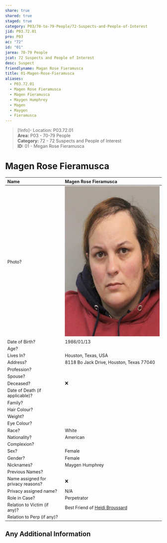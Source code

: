 ```yaml
---  
share: true  
shared: true  
staged: true  
category: P03/70-to-79-People/72-Suspects-and-People-of-Interest  
jid: P03.72.01  
pro: P03  
ac: "72"  
id: "01"  
jarea: 70-79 People  
jcat: 72 Suspects and People of Interest  
desc: Suspect  
friendlyname: Magan Rose Fieramusca  
title: 01-Magen-Rose-Fieramusca  
aliases:  
  - P03.72.01  
  - Magen Rose Fieramusca  
  - Magen Fieramusca  
  - Maygen Humphrey  
  - Magen  
  - Maygen  
  - Fieramusca  
---  
```

>[!info]- Location: P03.72.01  
>**Area:** P03 - 70-79 People  
>**Category:** 72 - 72 Suspects and People of Interest  
>**ID:** 01 - Megan Rose Fieramusca  
  
# Magen Rose Fieramusca  
  
  
| Name                               |  Magen Rose Fieramusca          |  
|:---------------------------------- |:---------- |  
| Photo?                             | ![200](../../../assets/attachments/15-magen-mugshot.jpg#) |  
| Date of Birth?                     |  1986/01/13          |  
| Age?                               |            |  
| Lives In?                          | Houston, Texas, USA           |  
| Address?                           | 8118 Bo Jack Drive, Houston, Texas 77040           |  
| Profession?                        |            |  
| Spouse?                            |            |  
| Deceased?                          |  ❌    |  
| Date of Death (if applicable)?     |            |  
| Family?                            |            |  
| Hair Colour?                       |            |  
| Weight?                            |            |  
| Eye Colour?                        |            |  
| Race?                              | White           |  
| Nationality?                       | American           |  
| Complexion?                        |            |  
| Sex?                               |  Female          |  
| Gender?                            |  Female          |  
| Nicknames?                         |  Maygen Humphrey          |  
| Previous Names?                    |            |  
| Name assigned for privacy reasons? |  ❌    |  
| Privacy assigned name?             | N/A           |  
| Role in Case?                      | Perpetrator           |  
| Relation to Victim (if any)?       | Best Friend of [Heidi Broussard](../71-Victims/01-Heidi-Broussard.md#)            |  
| Relation to Perp (if any)?         |            |  
  
## Any Additional Information  
